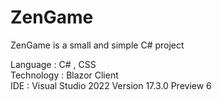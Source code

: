 # ZenGame
<p>
ZenGame is a small and simple C# project
</p>
Language : C# , CSS <br />
Technology : Blazor Client <br />
IDE : Visual Studio 2022 Version 17.3.0 Preview 6
